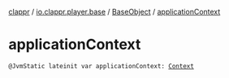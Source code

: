 [clappr](../../index.md) / [io.clappr.player.base](../index.md) / [BaseObject](index.md) / [applicationContext](./application-context.md)

# applicationContext

`@JvmStatic lateinit var applicationContext: `[`Context`](https://developer.android.com/reference/android/content/Context.html)